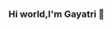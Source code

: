### Hi world,I'm Gayatri 👋

<!--
**Gayatri1408/Gayatri1408** is a ✨ _special_ ✨ repository because its `README.md` (this file) appears on your GitHub profile.

Here are some ideas to get you started:
-✍ You can find my projects here[[https://gayatridube24.wixsite.com/mysite]
- 👯 I’m looking to collaborate on Open Source
- 💬 About me:
      Machine Learning & Artificial Intelligence Enthusiast.
      -Learning:
      ✨ Python
      ✨ Java
      ✨ C/C++ 
      ✨ Belnder 
      ✨ Cinema 4D
- 📫 How to reach me:
     - Drop a Mail [gayatri.dube24@gmail.com]
     - Visit my Website [https://gayatridube24.wixsite.com/mysite]
- 😄 Pronouns: She/Her
- ⚡ Fun fact: I can Speak 4 Language(English,Hindi,Marathi,Japanese)
